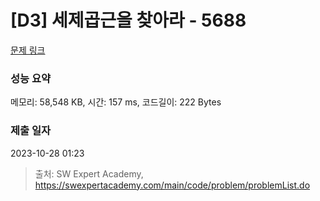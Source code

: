 # [D3] 세제곱근을 찾아라 - 5688 

[문제 링크](https://swexpertacademy.com/main/code/problem/problemDetail.do?contestProbId=AWXVyCaKugQDFAUo) 

### 성능 요약

메모리: 58,548 KB, 시간: 157 ms, 코드길이: 222 Bytes

### 제출 일자

2023-10-28 01:23



> 출처: SW Expert Academy, https://swexpertacademy.com/main/code/problem/problemList.do